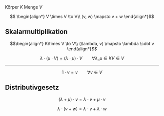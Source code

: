 Körper $K$
Menge $V$


$$
\begin{align*}
V \times V \to V\\
(v, w) \mapsto v + w
\end{align*}$$

## Skalarmultiplikation

$$\begin{align*}
K\times V \to V\\
(\lambda, v) \mapsto \lambda \cdot v
\end{align*}$$


$$\lambda \cdot (\mu \cdot V) = (\lambda \cdot \mu) \cdot V \qquad\forall \lambda, \mu \in K V \in V$$

---

$$1\cdot v = v \qquad \forall v \in V$$

## Distributivgesetz

$$(\lambda + \mu) \cdot v = \lambda \cdot v + \mu \cdot v$$

$$\lambda \cdot (v + w) = \lambda \cdot v + \lambda \cdot w$$

